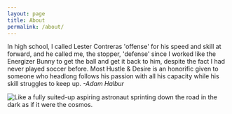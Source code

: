 ```yaml
---
layout: page
title: About
permalink: /about/
---
```


In high school, I called Lester Contreras 'offense' for his speed and skill at forward, and he called me, the stopper, 'defense' since I worked like the Energizer Bunny to get the ball and get it back to him, despite the fact I had never played soccer before.  Most Hustle & Desire is an honorific given to someone who headlong follows his passion with all his capacity while his skill struggles to keep up.  *-Adam Halbur*

![Like a fully suited-up aspiring astronaut sprinting down the road in the dark as if it were the cosmos.](http://bestanimations.com/Earth&Space/astronaut-clown-running-animation-2.gif)
